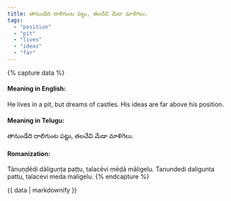 ```yaml
---
title: తానుండేది దాలిగుంట పట్టు, తలచేవి మేడా మాళిగెలు.
tags:
  - "position"
  - "pit"
  - "lives"
  - "ideas"
  - "far"
---
```


{% capture data %}
#### Meaning in English:
He lives in a pit, but dreams of castles.
His ideas are far above his position.

#### Meaning in Telugu:
తానుండేది దాలిగుంట పట్టు, తలచేవి మేడా మాళిగెలు.

#### Romanization:
Tānuṇḍēdi dāliguṇṭa paṭṭu, talacēvi mēḍā māḷigelu.
Tanundedi daligunta pattu, talacevi meda maligelu.
{% endcapture %}

{{ data | markdownify }}

